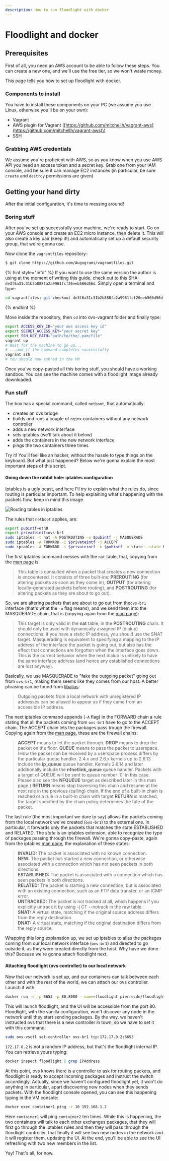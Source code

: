 ```yaml
---
description: How to run floodlight with docker
---
```


# Floodlight and docker

## Prerequisites

First of all, you need an AWS account to be able to follow these steps. You can create a new one, and we'll use the free tier, so we won't waste money.

This page tells you how to set up floodlight with docker.

### Components to install

You have to install these components on your PC \(we assume you use Linux, otherwise you'll be on your own\):

* Vagrant
* AWS plugin for Vagrant \([https://github.com/mitchellh/vagrant-aws](https://github.com/mitchellh/vagrant-aws)\)
* SSH

### Grabbing AWS credentials

We assume you're proficient with AWS, so as you know when you use AWS API you need an access token and a secret key. Grab one from your IAM console, and be sure it can manage EC2 instances \(in particular, be sure `create` and `destroy` permissions are given\)

## Getting your hand dirty

After the initial configuration, it's time to messing around!

### Boring stuff

After you've set up successfully your machine, we're ready to start. Go on your AWS console and create an EC2 micro instance, then delete it. This will also create a key pair \(keep it!\) and automatically set up a default security group, that we're gonna use.

Now clone the `vagrantfiles` repository`:`

```bash
$ git clone https://github.com/Augugrumi/vagrantfiles.git
```

{% hint style="info" %}
If you want to use the same version the author is using at the moment of writing this guide, check out to this SHA: `de3f6a31c31b2b888fa2a9961fcf26eeb566d56d`. Simply open a terminal and type:

```bash
cd vagrantfiles; git checkout de3f6a31c31b2b888fa2a9961fcf26eeb566d56d
```
{% endhint %}

Move inside the repository, then `cd` into ovs-vagrant folder and finally type:

```bash
export ACCESS_KEY_ID="your aws access key id"
export SECRET_ACCESS_KEY="your secret key"
export SSH_KEY_PATH="path/to/the/.pam/file"
vagrant up
# Wait for the machine to go up...
# ...and if the command completes successfully
vagrant ssh
# You should now ssh'ed in the VM
```

Once you've copy-pasted all this boring stuff, you should have a working sandbox. You can see the machine comes with a floodlight image already downloaded.

### Fun stuff

The box has a special command, called `netboot`, that automatically:

* creates an ovs bridge
* builds and runs a couple of `nginx` containers without any network controller
* adds a new network interface
* sets iptables \(we'll talk about it below\)
* adds the containers in the new network interface
* pings the two containers three times

Try it! You'll feel like an hacker, without the hassle to type things on the keyboard. But what just happened? Below we're gonna explain the most important steps of this script.

#### Going down the rabbit hole: iptables configuration

Iptables is a ugly beast, and here I'll try to explain what the rules do, since routing is particular important. To help explaining what's happening with the packets flow, keep in mind this image 

![Routing tables in iptables](.gitbook/assets/image.png)

The rules that `netboot` applies, are:

```bash
export pubintf=eth0
export privateintf=ovs-br1
sudo iptables -t nat -A POSTROUTING -o $pubintf -j MASQUERADE
sudo iptables -A FORWARD -i $privateintf -j ACCEPT
sudo iptables -A FORWARD -i $privateintf -o $pubintf -m state --state RELATED,ESTABLISHED -j ACCEPT
```

The first iptables command messes with the `nat` table, that, copying from the [man page](http://ipset.netfilter.org/iptables.man.html) is:

> This table is consulted when a packet that creates a new connection is encountered. It consists of three built-ins: **PREROUTING** \(for altering packets as soon as they come in\), **OUTPUT** \(for altering locally-generated packets before routing\), and **POSTROUTING** \(for altering packets as they are about to go out\).

So, we are altering packets that are about to go out from the`ovs-br1` interface \(that's what the `-o` flag means\), and we send them into the MASQUERADE chain, that is \(copying again from the [man page](http://ipset.netfilter.org/iptables-extensions.man.html)\):

> This target is only valid in the **nat** table, in the **POSTROUTING** chain. It should only be used with dynamically assigned IP \(dialup\) connections: if you have a static IP address, you should use the SNAT target. Masquerading is equivalent to specifying a mapping to the IP address of the interface the packet is going out, but also has the effect that connections are forgotten when the interface goes down. This is the correct behavior when the next dialup is unlikely to have the same interface address \(and hence any established connections are lost anyway\).

Basically, we use MASQUERADE to "fake the outgoing packet" going out from `ovs-br1`, making them seems like they comes from our host. A better phrasing can be found from [libalias](https://gsp.com/cgi-bin/man.cgi?section=3&topic=libalias):

> Outgoing packets from a local network with unregistered IP addresses can be aliased to appear as if they came from an accessible IP address.

The next iptables command appends \(`-A` flag\) in the FORWARD chain a rule stating that all the packets coming from `ovs-br1` have to go to the ACCEPT chain. The ACCEPT chain lets the packages pass trough the firewall. Copying again from the [man page](http://ipset.netfilter.org/iptables.man.html), these are the firewall chains:

> **ACCEPT** means to let the packet through. **DROP** means to drop the packet on the floor. **QUEUE** means to pass the packet to userspace. \(How the packet can be received by a userspace process differs by the particular queue handler. 2.4.x and 2.6.x kernels up to 2.6.13 include the **ip\_queue** queue handler. Kernels 2.6.14 and later additionally include the **nfnetlink\_queue** queue handler. Packets with a target of QUEUE will be sent to queue number '0' in this case. Please also see the **NFQUEUE** target as described later in this man page.\) **RETURN** means stop traversing this chain and resume at the next rule in the previous \(calling\) chain. If the end of a built-in chain is reached or a rule in a built-in chain with target **RETURN** is matched, the target specified by the chain policy determines the fate of the packet.

The last rule \(the most important we dare to say\) allows the packets coming from the local network we've created \(`ovs-br1`\) to the external one. In particular, it forwards only the packets that matches the state ESTABLISHED and RELATED. The _state_ is an iptables extension, able to recognize the type of packages passing through the firewall. We're gonna copy-paste, again from the iptables [man page](http://ipset.netfilter.org/iptables-extensions.man.html), the explanation of these states:

> **INVALID:** The packet is associated with no known connection.  
> **NEW:** The packet has started a new connection, or otherwise associated with a connection which has not seen packets in both directions.  
> **ESTABLISHED:** The packet is associated with a connection which has seen packets in both directions.  
> **RELATED:** The packet is starting a new connection, but is associated with an existing connection, such as an FTP data transfer, or an ICMP error.  
> **UNTRACKED:** The packet is not tracked at all, which happens if you explicitly untrack it by using -j CT --notrack in the raw table.  
> **SNAT:** A virtual state, matching if the original source address differs from the reply destination.  
> **DNAT:** A virtual state, matching if the original destination differs from the reply source.

Wrapping this long explanation up, we set up iptables to alias the packages coming from our local network interface \(`ovs-br1`\) and directed to go outside it, as they were created directly from the host. Why have we done this? Because we're gonna attach floodlight next.

#### Attaching floodlight \(ovs controller\) to our local network

Now that our network is set up, and our containers can talk between each other and with the rest of the world, we can attach our ovs controller. Launch it with:

```bash
docker run -d -p 6653 -p 80:8080 --name=floodlight pierrecdn/floodlight
```

This will launch floodlight, and the UI will be accessible from the port 80. Floodlight, with the vanilla configuration, won't discover any node in the network until they start sending packages. By the way, we haven't instructed ovs that there is a new controller in town, so we have to set it with this command:

```bash
sudo ovs-vsctl set-controller ovs-br1 tcp:172.17.0.2:6653
```

`172.17.0.2` is not a random IP address, but that's the floodlight internal IP. You can retrieve yours typing:

```bash
docker inspect floodlight | grep IPAddress
```

At this point, ovs knows there is a controller to ask for routing packets, and floodlight is ready to accept incoming packages and instruct the switch accordingly. Actually, since we haven't configured floodlight yet, it won't do anything in particular, apart discovering new nodes when they sends packets. With the floodlight console opened, you can see this happening typing in the VM console:

```bash
docker exec container1 ping -c 10 192.168.1.2
```

Here `container1` will ping `container2` ten times. While this is happening, the two containers will talk to each other exchanges packages, that they will first go through the iptables rules and then they will pass through the floodlight controller, that finally it will see two new nodes in the network and it will register them, updating the UI. At the end, you'll be able to see the UI refreshing with two new members in the list.

Yay! That's all, for now.

